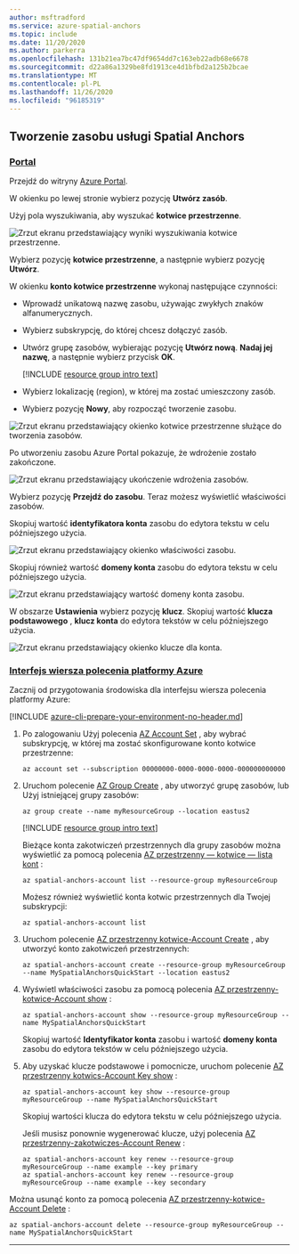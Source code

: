 ```yaml
---
author: msftradford
ms.service: azure-spatial-anchors
ms.topic: include
ms.date: 11/20/2020
ms.author: parkerra
ms.openlocfilehash: 131b21ea7bc47df9654dd7c163eb22adb68e6678
ms.sourcegitcommit: d22a86a1329be8fd1913ce4d1bfbd2a125b2bcae
ms.translationtype: MT
ms.contentlocale: pl-PL
ms.lasthandoff: 11/26/2020
ms.locfileid: "96185319"
---
```

## <a name="create-a-spatial-anchors-resource"></a>Tworzenie zasobu usługi Spatial Anchors

### <a name="portal"></a>[Portal](#tab/azure-portal)

Przejdź do witryny <a href="https://portal.azure.com" target="_blank">Azure Portal</a>.

W okienku po lewej stronie wybierz pozycję **Utwórz zasób**.

Użyj pola wyszukiwania, aby wyszukać **kotwice przestrzenne**.

![Zrzut ekranu przedstawiający wyniki wyszukiwania kotwice przestrzenne.](./media/spatial-anchors-get-started-create-resource/portal-search.png)

Wybierz pozycję **kotwice przestrzenne**, a następnie wybierz pozycję **Utwórz**.

W okienku **konto kotwice przestrzenne** wykonaj następujące czynności:

* Wprowadź unikatową nazwę zasobu, używając zwykłych znaków alfanumerycznych.  
* Wybierz subskrypcję, do której chcesz dołączyć zasób.  
* Utwórz grupę zasobów, wybierając pozycję **Utwórz nową**. **Nadaj jej nazwę**, a następnie wybierz przycisk **OK**.  

  [!INCLUDE [resource group intro text](resource-group.md)]
  
* Wybierz lokalizację (region), w której ma zostać umieszczony zasób.  
* Wybierz pozycję **Nowy**, aby rozpocząć tworzenie zasobu.

![Zrzut ekranu przedstawiający okienko kotwice przestrzenne służące do tworzenia zasobów.](./media/spatial-anchors-get-started-create-resource/create-resource-form.png)

Po utworzeniu zasobu Azure Portal pokazuje, że wdrożenie zostało zakończone. 
   
![Zrzut ekranu przedstawiający ukończenie wdrożenia zasobów.](./media/spatial-anchors-get-started-create-resource/deployment-complete.png)

Wybierz pozycję **Przejdź do zasobu**. Teraz możesz wyświetlić właściwości zasobów. 
   
Skopiuj wartość **identyfikatora konta** zasobu do edytora tekstu w celu późniejszego użycia.

![Zrzut ekranu przedstawiający okienko właściwości zasobu.](./media/spatial-anchors-get-started-create-resource/view-resource-properties.png)

Skopiuj również wartość **domeny konta** zasobu do edytora tekstu w celu późniejszego użycia.

![Zrzut ekranu przedstawiający wartość domeny konta zasobu.](./media/spatial-anchors-get-started-create-resource/view-resource-domain.png)

W obszarze **Ustawienia** wybierz pozycję **klucz**. Skopiuj wartość **klucza podstawowego** , **klucz konta** do edytora tekstów w celu późniejszego użycia.

![Zrzut ekranu przedstawiający okienko klucze dla konta.](./media/spatial-anchors-get-started-create-resource/view-account-key.png)

### <a name="azure-cli"></a>[Interfejs wiersza polecenia platformy Azure](#tab/azure-cli)

Zacznij od przygotowania środowiska dla interfejsu wiersza polecenia platformy Azure:

[!INCLUDE [azure-cli-prepare-your-environment-no-header.md](azure-cli-prepare-your-environment-no-header.md)]

1. Po zalogowaniu Użyj polecenia [AZ Account Set](/cli/azure/account#az_account_set) , aby wybrać subskrypcję, w której ma zostać skonfigurowane konto kotwice przestrzenne:

   ```azurecli
   az account set --subscription 00000000-0000-0000-0000-000000000000
   ```

1. Uruchom polecenie [AZ Group Create](/cli/azure/group#az_group_create) , aby utworzyć grupę zasobów, lub Użyj istniejącej grupy zasobów:

   ```azurecli
   az group create --name myResourceGroup --location eastus2
   ```

   [!INCLUDE [resource group intro text](resource-group.md)]

   Bieżące konta zakotwiczeń przestrzennych dla grupy zasobów można wyświetlić za pomocą polecenia [AZ przestrzenny — kotwice — lista kont](/cli/azure/ext/mixed-reality/spatial-anchors-account#ext_mixed_reality_az_spatial_anchors_account_list) :

   ```azurecli
   az spatial-anchors-account list --resource-group myResourceGroup
   ```

   Możesz również wyświetlić konta kotwic przestrzennych dla Twojej subskrypcji:

   ```azurecli
   az spatial-anchors-account list
   ```

1. Uruchom polecenie [AZ przestrzenny kotwice-Account Create](/cli/azure/ext/mixed-reality/spatial-anchors-account#ext_mixed_reality_az_spatial_anchors_account_create) , aby utworzyć konto zakotwiczeń przestrzennych:

   ```azurecli
   az spatial-anchors-account create --resource-group myResourceGroup --name MySpatialAnchorsQuickStart --location eastus2
   ```

1. Wyświetl właściwości zasobu za pomocą polecenia [AZ przestrzenny-kotwice-Account show](/cli/azure/ext/mixed-reality/spatial-anchors-account#ext_mixed_reality_az_spatial_anchors_account_show) :

   ```azurecli
   az spatial-anchors-account show --resource-group myResourceGroup --name MySpatialAnchorsQuickStart
   ```

   Skopiuj wartość **Identyfikator konta** zasobu i wartość **domeny konta** zasobu do edytora tekstów w celu późniejszego użycia.

1. Aby uzyskać klucze podstawowe i pomocnicze, uruchom polecenie [AZ przestrzenny kotwics-Account Key show](/cli/azure/ext/mixed-reality/spatial-anchors-account/key#ext_mixed_reality_az_spatial_anchors_account_key_show) :

   ```azurecli
   az spatial-anchors-account key show --resource-group myResourceGroup --name MySpatialAnchorsQuickStart
   ```

   Skopiuj wartości klucza do edytora tekstu w celu późniejszego użycia.

   Jeśli musisz ponownie wygenerować klucze, użyj polecenia [AZ przestrzenny-zakotwiczes-Account Renew](/cli/azure/ext/mixed-reality/spatial-anchors-account/key#ext_mixed_reality_az_spatial_anchors_account_key_renew) :

   ```azurecli
   az spatial-anchors-account key renew --resource-group myResourceGroup --name example --key primary
   az spatial-anchors-account key renew --resource-group myResourceGroup --name example --key secondary
   ```

Można usunąć konto za pomocą polecenia [AZ przestrzenny-kotwice-Account Delete](/cli/azure/ext/mixed-reality/spatial-anchors-account#ext_mixed_reality_az_spatial_anchors_account_delete) :

```azurecli
az spatial-anchors-account delete --resource-group myResourceGroup --name MySpatialAnchorsQuickStart
```

---
